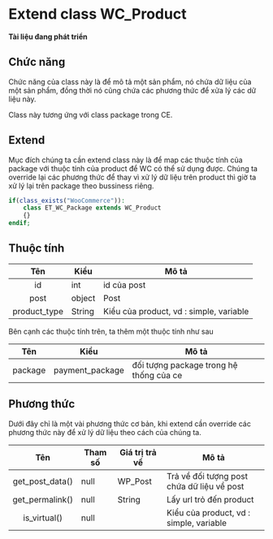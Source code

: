 # Extend class WC_Product

**Tài liệu đang phát triển**

## Chức năng

Chức năng của class này là để mô tả một sản phẩm, nó chứa dữ liệu của một sản phẩm, đồng thời nó cũng chứa các phương thức để xửa lý các dữ liệu này.

Class này tương ứng với class package trong CE. 

## Extend

Mục đích chúng ta cần extend class này là để map các thuộc tính của package với thuộc tính của product để WC có thể sử dụng được. Chúng ta override lại các phương thức để thay vì xử lý dữ liệu trên product thì giờ ta xử lý lại trên package theo bussiness riêng.

```PHP
if(class_exists("WooCommerce")):
    class ET_WC_Package extends WC_Product
    {}
endif;
```

## Thuộc tính

|      Tên     	| Kiểu   	| Mô tả                                   	|
|:------------:	|--------	|-----------------------------------------	|
|      id      	| int    	| id của post                             	|
|     post     	| object 	| Post                                    	|
| product_type 	| String 	| Kiểu của product, vd : simple, variable 	|

Bên cạnh các thuộc tính trên, ta thêm một thuộc tính như sau

|      Tên     	| Kiểu          	| Mô tả                                   	|
|:------------:	|---------------	|-----------------------------------------	|
|   package     | payment_package  	| đối tượng package trong hệ thống của ce  	|

## Phương thức

Dưới đây chỉ là một vài phương thức cơ bản, khi extend cần override các phương thức này để xử lý dữ liệu theo cách của chúng ta.

|       Tên       	| Tham số 	| Giá trị trả về 	| Mô tả                                      	|
|:---------------:	|---------	|----------------	|--------------------------------------------	|
| get_post_data() 	| null    	| WP_Post        	| Trả về đối tượng post chứa dữ liệu về post 	|
| get_permalink() 	| null    	| String         	| Lấy url trỏ đến product                    	|
|   is_virtual()  	| null    	|                	| Kiểu của product, vd : simple, variable    	|

